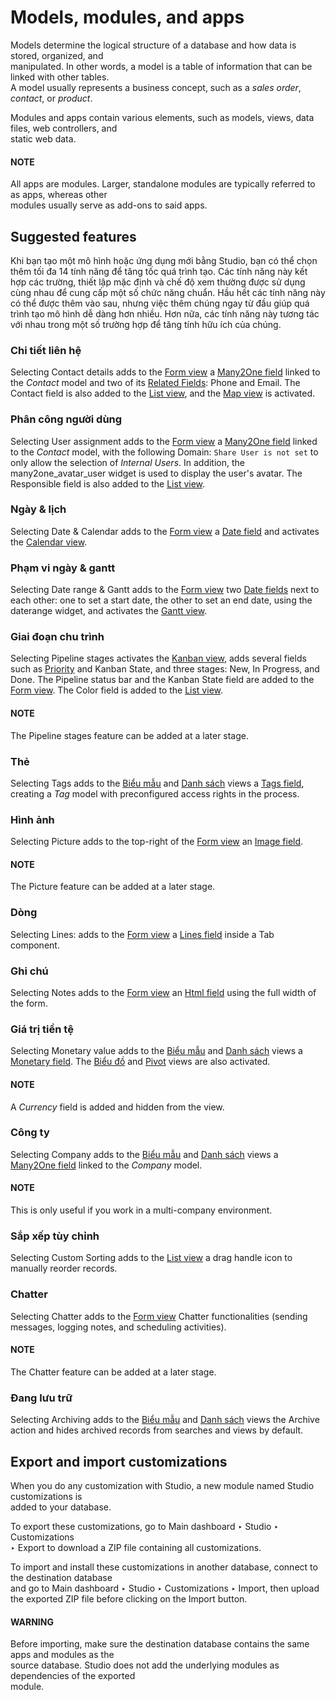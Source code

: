 # Models, modules, and apps

Models determine the logical structure of a database and how data is stored, organized, and\
manipulated. In other words, a model is a table of information that can be linked with other tables.\
A model usually represents a business concept, such as a _sales order_, _contact_, or _product_.

Modules and apps contain various elements, such as models, views, data files, web controllers, and\
static web data.

#### NOTE

All apps are modules. Larger, standalone modules are typically referred to as apps, whereas other\
modules usually serve as add-ons to said apps.

## Suggested features

Khi bạn tạo một mô hình hoặc ứng dụng mới bằng Studio, bạn có thể chọn thêm tối đa 14 tính năng để tăng tốc quá trình tạo. Các tính năng này kết hợp các trường, thiết lập mặc định và chế độ xem thường được sử dụng cùng nhau để cung cấp một số chức năng chuẩn. Hầu hết các tính năng này có thể được thêm vào sau, nhưng việc thêm chúng ngay từ đầu giúp quá trình tạo mô hình dễ dàng hơn nhiều. Hơn nữa, các tính năng này tương tác với nhau trong một số trường hợp để tăng tính hữu ích của chúng.

### Chi tiết liên hệ

Selecting Contact details adds to the [Form view](views.md#studio-views-general-form) a
[Many2One field](fields.md#studio-fields-relational-fields-many2one) linked to the *Contact* model and
two of its [Related Fields](fields.md#studio-fields-relational-fields-related-field): Phone
and Email. The Contact field is also added to the [List view](views.md#studio-views-multiple-records-list), and the [Map view](views.md#studio-views-multiple-records-map)
is activated.

### Phân công người dùng

Selecting User assignment adds to the [Form view](views.md#studio-views-general-form) a
[Many2One field](fields.md#studio-fields-relational-fields-many2one) linked to the *Contact* model, with
the following Domain: `Share User is not set` to only allow the selection of *Internal
Users*. In addition, the many2one_avatar_user widget is used to display the user's
avatar. The Responsible field is also added to the [List view](views.md#studio-views-multiple-records-list).

### Ngày & lịch

Selecting Date & Calendar adds to the [Form view](views.md#studio-views-general-form) a
[Date field](fields.md#studio-fields-simple-fields-date) and activates the [Calendar view](views.md#studio-views-timeline-calendar).

<a id="studio-models-modules-apps-suggested-features-date-range-gantt"></a>

### Phạm vi ngày & gantt

Selecting Date range & Gantt adds to the [Form view](views.md#studio-views-general-form)
two [Date fields](fields.md#studio-fields-simple-fields-date) next to each other: one to set a start
date, the other to set an end date, using the daterange widget, and activates the
[Gantt view](views.md#studio-views-timeline-gantt).

<a id="studio-models-modules-apps-suggested-features-pipeline-stages"></a>

### Giai đoạn chu trình

Selecting Pipeline stages activates the [Kanban view](views.md#studio-views-multiple-records-kanban), adds several fields such as [Priority](fields.md#studio-fields-simple-fields-priority) and Kanban State, and three stages:
New, In Progress, and Done. The Pipeline status bar
and the Kanban State field are added to the [Form view](views.md#studio-views-general-form). The Color field is added to the [List view](views.md#studio-views-multiple-records-list).

#### NOTE

The Pipeline stages feature can be added at a later stage.

### Thẻ

Selecting Tags adds to the [Biểu mẫu](views.md#studio-views-general-form) and
[Danh sách](views.md#studio-views-multiple-records-list) views a [Tags field](fields.md#studio-fields-relational-fields-tags), creating a *Tag* model with preconfigured access rights in
the process.

### Hình ảnh

Selecting Picture adds to the top-right of the [Form view](views.md#studio-views-general-form) an [Image field](fields.md#studio-fields-simple-fields-image).

#### NOTE

The Picture feature can be added at a later stage.

### Dòng

Selecting Lines: adds to the [Form view](views.md#studio-views-general-form) a [Lines
field](fields.md#studio-fields-relational-fields-lines) inside a Tab component.

### Ghi chú

Selecting Notes adds to the [Form view](views.md#studio-views-general-form) an [Html
field](fields.md#studio-fields-simple-fields-html) using the full width of the form.

### Giá trị tiền tệ

Selecting Monetary value adds to the [Biểu mẫu](views.md#studio-views-general-form) and
[Danh sách](views.md#studio-views-multiple-records-list) views a [Monetary field](fields.md#studio-fields-simple-fields-monetary). The [Biểu đồ](views.md#studio-views-reporting-graph) and
[Pivot](views.md#studio-views-reporting-pivot) views are also activated.

#### NOTE

A _Currency_ field is added and hidden from the view.

### Công ty

Selecting Company adds to the [Biểu mẫu](views.md#studio-views-general-form) and
[Danh sách](views.md#studio-views-multiple-records-list) views a [Many2One field](fields.md#studio-fields-relational-fields-many2one) linked to the *Company* model.

#### NOTE

This is only useful if you work in a multi-company environment.

### Sắp xếp tùy chỉnh

Selecting Custom Sorting adds to the [List view](views.md#studio-views-multiple-records-list) a drag handle icon to manually reorder records.

### Chatter

Selecting Chatter adds to the [Form view](views.md#studio-views-general-form) Chatter
functionalities (sending messages, logging notes, and scheduling activities).

#### NOTE

The Chatter feature can be added at a later stage.

### Đang lưu trữ

Selecting Archiving adds to the [Biểu mẫu](views.md#studio-views-general-form) and
[Danh sách](views.md#studio-views-multiple-records-list) views the Archive action and hides archived
records from searches and views by default.

## Export and import customizations

When you do any customization with Studio, a new module named Studio customizations is\
added to your database.

To export these customizations, go to Main dashboard ‣ Studio ‣ Customizations\
‣ Export to download a ZIP file containing all customizations.

To import and install these customizations in another database, connect to the destination database\
and go to Main dashboard ‣ Studio ‣ Customizations ‣ Import, then upload\
the exported ZIP file before clicking on the Import button.

#### WARNING

Before importing, make sure the destination database contains the same apps and modules as the\
source database. Studio does not add the underlying modules as dependencies of the exported\
module.

